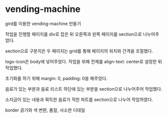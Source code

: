 # vending-machine
gird를 이용한 vending-machine 만들기

작업을 진행할 페이지를 div로 잡은 뒤 오른쪽과 왼쪽 페이지를 section으로 나누어주었다.

section으로 구분지은 두 페이지는 grid를 통해 페이지의 위치와 간격을 조절했다.

logo-icon은 body에 넣어주었다. 작업을 위해 전체를 align-text: center로 설정한 뒤 작업했다.

초기화를 하기 위해 margin: 0, padding: 0을 해주었다. 
<!-- common.css 파일이 있는 이유는 추후에 flex로도 작업을 진행할 예정이기 때문에 미리 만들어두었다. -->

<!-- 오른쪽 페이지 -->
음료가 있는 부분과 음료 리스트 하단에 있는 부분을 section으로 나누어주어 작업했다.

<!-- 왼쪽 페이지 -->
소지금이 있는 내용과 획득한 음료가 적힌 파트를 section으로 나누어 작업하였다.

<!-- 추가 작업 -->
border 굵기와 색 변환, 품절, 사소한 디테일